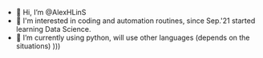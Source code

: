 - 👋 Hi, I’m @AlexHLinS
- 👀 I'm interested in coding and automation routines, since Sep.'21 started learning Data Science.
- 🌱 I’m currently using python, will use other languages (depends on the situations) )))

<!---
AlexHLinS/AlexHLinS is a ✨ special ✨ repository because its `README.md` (this file) appears on your GitHub profile.
You can click the Preview link to take a look at your changes.
--->
